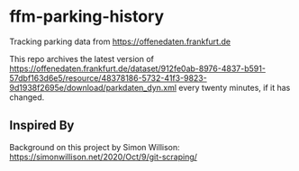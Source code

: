 # ffm-parking-history

Tracking parking data from https://offenedaten.frankfurt.de

This repo archives the latest version of https://offenedaten.frankfurt.de/dataset/912fe0ab-8976-4837-b591-57dbf163d6e5/resource/48378186-5732-41f3-9823-9d1938f2695e/download/parkdaten_dyn.xml every twenty minutes, if it has changed.

## Inspired By

Background on this project by Simon Willison: https://simonwillison.net/2020/Oct/9/git-scraping/


